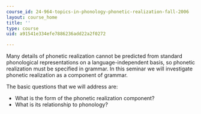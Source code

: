 ```yaml
---
course_id: 24-964-topics-in-phonology-phonetic-realization-fall-2006
layout: course_home
title: ''
type: course
uid: a91541e334efe7886236add22a2f0272

---
```

Many details of phonetic realization cannot be predicted from standard phonological representations on a language-independent basis, so phonetic realization must be specified in grammar. In this seminar we will investigate phonetic realization as a component of grammar.

The basic questions that we will address are:

*   What is the form of the phonetic realization component?
*   What is its relationship to phonology?
